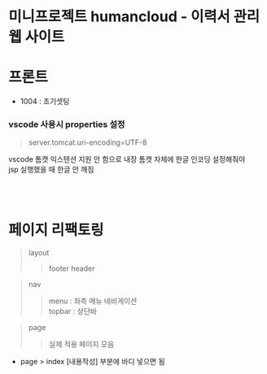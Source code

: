 # 미니프로젝트 humancloud - 이력서 관리 웹 사이트

# 프론트

* 1004 : 초기셋팅


### vscode 사용시 properties 설정 
> server.tomcat.uri-encoding=UTF-8 

vscode 톰캣 익스텐션 지원 안 함으로 내장 톰캣 자체에 한글 인코딩 설정해줘야
<br> jsp 실행했을 때 한글 안 깨짐


<br>
<br>

# 페이지 리팩토링

> layout
>> footer
>> header

>nav
>>menu : 좌측 메뉴 네비게이션<br>
>> topbar : 상단바

> page
>> 실제 적용 페이지 모음


* page > index  [내용작성] 부분에 바디 넣으면 됨